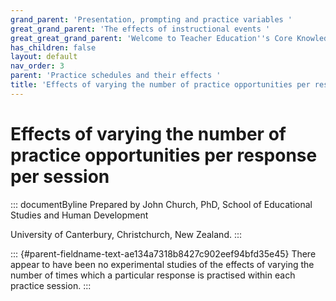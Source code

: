 ```yaml
---
grand_parent: 'Presentation, prompting and practice variables '
great_grand_parent: 'The effects of instructional events '
great_great_grand_parent: 'Welcome to Teacher Education''s Core Knowledge and Skills.'
has_children: false
layout: default
nav_order: 3
parent: 'Practice schedules and their effects '
title: 'Effects of varying the number of practice opportunities per response per session '
---
```

# Effects of varying the number of practice opportunities per response per session 


::: documentByline
Prepared by John Church, PhD, School of Educational Studies and Human
Development

University of Canterbury, Christchurch, New Zealand.
:::

::: {#parent-fieldname-text-ae134a7318b8427c902eef94bfd35e45}
There appear to have been no experimental studies of the effects of
varying the number of times which a particular response is practised
within each practice session.
:::
